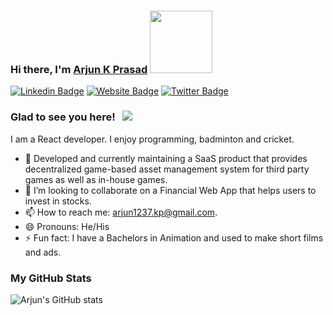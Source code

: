 ### Hi there, I'm <a href="https://arjun-portfolio.vercel.app/" target="_blank">Arjun K Prasad</a> <img src="https://media.giphy.com/media/hvRJCLFzcasrR4ia7z/giphy.gif" width="100">

[![Linkedin Badge](https://img.shields.io/badge/-LinkedIn-0e76a8?style=flat-square&logo=Linkedin&logoColor=white)](https://linkedin.com/in/arjun1237)
[![Website Badge](https://img.shields.io/badge/Website-3b5998?style=flat-square&logo=google-chrome&logoColor=white)](https://arjun-portfolio.vercel.app/)
[![Twitter Badge](https://img.shields.io/badge/-Twitter-00acee?style=flat-square&logo=Twitter&logoColor=white)](https://twitter.com/arjun1237_kp)

### Glad to see you here! &nbsp; ![](https://visitor-badge.glitch.me/badge?page_id=arjun1237.arjun1237)

I am a React developer. I enjoy programming, badminton and cricket.

- 🔭 Developed and currently maintaining a SaaS product that provides decentralized game-based asset management system for third party games as well as in-house games.
- 👯 I’m looking to collaborate on a Financial Web App that helps users to invest in stocks.
- 📫 How to reach me: arjun1237.kp@gmail.com.
- 😄 Pronouns: He/His
- ⚡ Fun fact: I have a Bachelors in Animation and used to make short films and ads.

### My GitHub Stats

![Arjun's GitHub stats](https://github-readme-stats.vercel.app/api?username=arjun1237&hide=issues&show_icons=true&theme=radical&include_all_commits=true)
